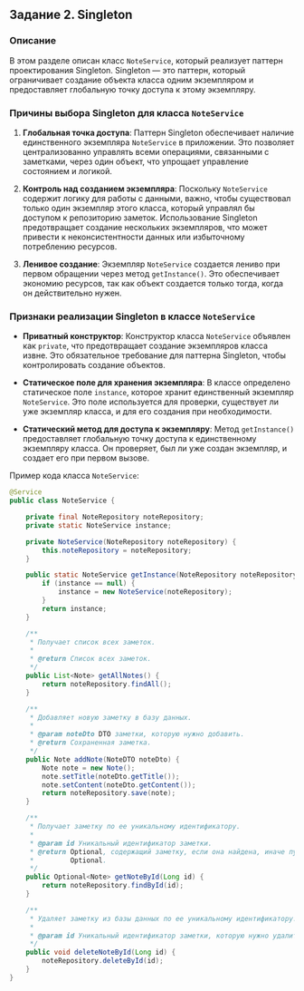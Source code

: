 ## Задание 2. Singleton

### Описание

В этом разделе описан класс `NoteService`, который реализует паттерн проектирования Singleton. Singleton — это паттерн, который ограничивает создание объекта класса одним экземпляром и предоставляет глобальную точку доступа к этому экземпляру.

### Причины выбора Singleton для класса `NoteService`

1. **Глобальная точка доступа**: Паттерн Singleton обеспечивает наличие единственного экземпляра `NoteService` в приложении. Это позволяет централизованно управлять всеми операциями, связанными с заметками, через один объект, что упрощает управление состоянием и логикой.

2. **Контроль над созданием экземпляра**: Поскольку `NoteService` содержит логику для работы с данными, важно, чтобы существовал только один экземпляр этого класса, который управлял бы доступом к репозиторию заметок. Использование Singleton предотвращает создание нескольких экземпляров, что может привести к неконсистентности данных или избыточному потреблению ресурсов.

3. **Ленивое создание**: Экземпляр `NoteService` создается лениво при первом обращении через метод `getInstance()`. Это обеспечивает экономию ресурсов, так как объект создается только тогда, когда он действительно нужен.

### Признаки реализации Singleton в классе `NoteService`

- **Приватный конструктор**: Конструктор класса `NoteService` объявлен как `private`, что предотвращает создание экземпляров класса извне. Это обязательное требование для паттерна Singleton, чтобы контролировать создание объектов.

- **Статическое поле для хранения экземпляра**: В классе определено статическое поле `instance`, которое хранит единственный экземпляр `NoteService`. Это поле используется для проверки, существует ли уже экземпляр класса, и для его создания при необходимости.

- **Статический метод для доступа к экземпляру**: Метод `getInstance()` предоставляет глобальную точку доступа к единственному экземпляру класса. Он проверяет, был ли уже создан экземпляр, и создает его при первом вызове.

Пример кода класса `NoteService`:

```java
@Service
public class NoteService {

    private final NoteRepository noteRepository;
    private static NoteService instance;

    private NoteService(NoteRepository noteRepository) {
        this.noteRepository = noteRepository;
    }

    public static NoteService getInstance(NoteRepository noteRepository) {
        if (instance == null) {
            instance = new NoteService(noteRepository);
        }
        return instance;
    }

    /**
     * Получает список всех заметок.
     *
     * @return Список всех заметок.
     */
    public List<Note> getAllNotes() {
        return noteRepository.findAll();
    }

    /**
     * Добавляет новую заметку в базу данных.
     *
     * @param noteDto DTO заметки, которую нужно добавить.
     * @return Сохраненная заметка.
     */
    public Note addNote(NoteDTO noteDto) {
        Note note = new Note();
        note.setTitle(noteDto.getTitle());
        note.setContent(noteDto.getContent());
        return noteRepository.save(note);
    }

    /**
     * Получает заметку по ее уникальному идентификатору.
     *
     * @param id Уникальный идентификатор заметки.
     * @return Optional, содержащий заметку, если она найдена, иначе пустой
     *         Optional.
     */
    public Optional<Note> getNoteById(Long id) {
        return noteRepository.findById(id);
    }

    /**
     * Удаляет заметку из базы данных по ее уникальному идентификатору.
     *
     * @param id Уникальный идентификатор заметки, которую нужно удалить.
     */
    public void deleteNoteById(Long id) {
        noteRepository.deleteById(id);
    }
}
```
